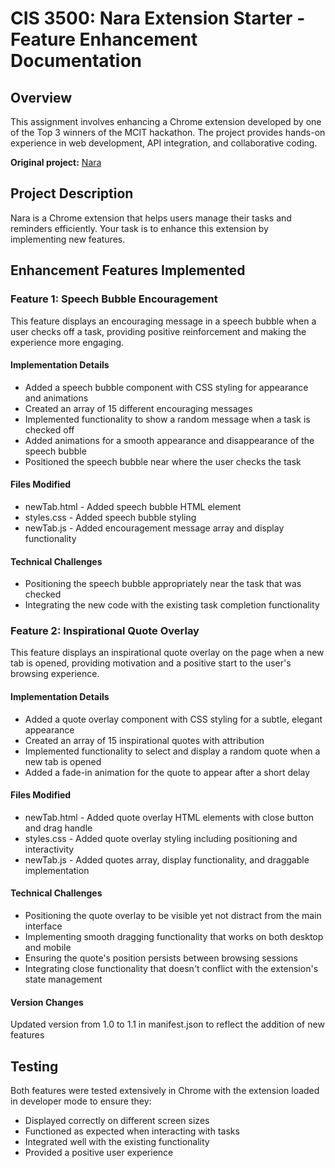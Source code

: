 # CIS 3500: Nara Extension Starter - Feature Enhancement Documentation

## Overview
This assignment involves enhancing a Chrome extension developed by one of the Top 3 winners of the MCIT hackathon. The project provides hands-on experience in web development, API integration, and collaborative coding.

**Original project:** [Nara](https://github.com/luyiZhang818/Nara-Chrome-Extension)

## Project Description
Nara is a Chrome extension that helps users manage their tasks and reminders efficiently. Your task is to enhance this extension by implementing new features.

## Enhancement Features Implemented
### Feature 1: Speech Bubble Encouragement
This feature displays an encouraging message in a speech bubble when a user checks off a task, providing positive reinforcement and making the experience more engaging.
#### Implementation Details

- Added a speech bubble component with CSS styling for appearance and animations
- Created an array of 15 different encouraging messages
- Implemented functionality to show a random message when a task is checked off
- Added animations for a smooth appearance and disappearance of the speech bubble
- Positioned the speech bubble near where the user checks the task

#### Files Modified

- newTab.html - Added speech bubble HTML element
- styles.css - Added speech bubble styling
- newTab.js - Added encouragement message array and display functionality

#### Technical Challenges

- Positioning the speech bubble appropriately near the task that was checked
- Integrating the new code with the existing task completion functionality

### Feature 2: Inspirational Quote Overlay
This feature displays an inspirational quote overlay on the page when a new tab is opened, providing motivation and a positive start to the user's browsing experience.
#### Implementation Details

- Added a quote overlay component with CSS styling for a subtle, elegant appearance
- Created an array of 15 inspirational quotes with attribution
- Implemented functionality to select and display a random quote when a new tab is opened
- Added a fade-in animation for the quote to appear after a short delay

#### Files Modified

- newTab.html - Added quote overlay HTML elements with close button and drag handle
- styles.css - Added quote overlay styling including positioning and interactivity
- newTab.js - Added quotes array, display functionality, and draggable implementation

#### Technical Challenges

- Positioning the quote overlay to be visible yet not distract from the main interface
- Implementing smooth dragging functionality that works on both desktop and mobile
- Ensuring the quote's position persists between browsing sessions
- Integrating close functionality that doesn't conflict with the extension's state management
  
#### Version Changes

Updated version from 1.0 to 1.1 in manifest.json to reflect the addition of new features

## Testing
Both features were tested extensively in Chrome with the extension loaded in developer mode to ensure they:

- Displayed correctly on different screen sizes
- Functioned as expected when interacting with tasks
- Integrated well with the existing functionality
- Provided a positive user experience
